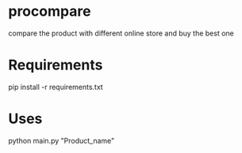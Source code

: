 # procompare
compare the product with different online store and buy the best one

# Requirements
pip install -r requirements.txt

# Uses
python main.py "Product_name"

